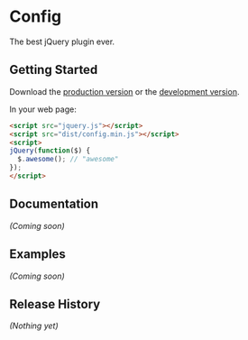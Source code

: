 # Config

The best jQuery plugin ever.

## Getting Started
Download the [production version][min] or the [development version][max].

[min]: https://raw.github.com/panxuepeng/config/master/dist/config.min.js
[max]: https://raw.github.com/panxuepeng/config/master/dist/config.js

In your web page:

```html
<script src="jquery.js"></script>
<script src="dist/config.min.js"></script>
<script>
jQuery(function($) {
  $.awesome(); // "awesome"
});
</script>
```

## Documentation
_(Coming soon)_

## Examples
_(Coming soon)_

## Release History
_(Nothing yet)_
